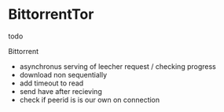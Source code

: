 # BittorrentTor
todo

Bittorrent
- asynchronus serving of leecher request / checking progress
- download non sequentially
- add timeout to read
- send have after recieving
- check if peerid is is our own on connection
